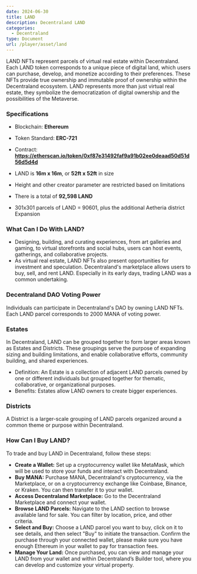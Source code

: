 ```yaml
---
date: 2024-06-30
title: LAND
description: Decentraland LAND
categories:
  - Decentraland
type: Document
url: /player/asset/land
---
```


LAND NFTs represent parcels of virtual real estate within Decentraland. Each LAND token corresponds to a unique piece of digital land, which users can purchase, develop, and monetize according to their preferences. These NFTs provide true ownership and immutable proof of ownership within the Decentraland ecosystem. LAND represents more than just virtual real estate, they symbolize the democratization of digital ownership and the possibilities of the Metaverse.

### Specifications

- Blockchain: **Ethereum**
- Token Standard: **ERC-721**
- Contract: **https://etherscan.io/token/0xf87e31492faf9a91b02ee0deaad50d51d56d5d4d**

- LAND is **16m x 16m**, or **52ft x 52ft** in size
- Height and other creator parameter are restricted based on limitations

- There is a total of **92,598 LAND**
- 301x301 parcels of LAND = 90601, plus the additional Aetheria district Expansion

### What Can I Do With LAND?

- Designing, building, and curating experiences, from art galleries and gaming, to virtual storefronts and social hubs, users can host events, gatherings, and collaborative projects.
- As virtual real estate, LAND NFTs also present opportunities for investment and speculation. Decentraland's marketplace allows users to buy, sell, and rent LAND. Especially in its early days, trading LAND was a common undertaking.

### Decentraland DAO Voting Power

Individuals can participate in Decentraland's DAO by owning LAND NFTs. Each LAND parcel corresponds to 2000 MANA of voting power.

### Estates

In Decentraland, LAND can be grouped together to form larger areas known as Estates and Districts. These groupings serve the purpose of expanding sizing and building limitations, and enable collaborative efforts, community building, and shared experiences.

- Definition: An Estate is a collection of adjacent LAND parcels owned by one or different individuals but grouped together for thematic, collaborative, or organizational purposes.
- Benefits: Estates allow LAND owners to create bigger experiences.

### Districts

A District is a larger-scale grouping of LAND parcels organized around a common theme or purpose within Decentraland.

### How Can I Buy LAND?

To trade and buy LAND in Decentraland, follow these steps:

- **Create a Wallet:** Set up a cryptocurrency wallet like MetaMask, which will be used to store your funds and interact with Decentraland.
- **Buy MANA:** Purchase MANA, Decentraland's cryptocurrency, via the Marketplace, or on a cryptocurrency exchange like Coinbase, Binance, or Kraken. You can then transfer it to your wallet.
- **Access Decentraland Marketplace:** Go to the Decentraland Marketplace and connect your wallet.
- **Browse LAND Parcels:** Navigate to the LAND section to browse available land for sale. You can filter by location, price, and other criteria.
- **Select and Buy:** Choose a LAND parcel you want to buy, click on it to see details, and then select "Buy" to initiate the transaction. Confirm the purchase through your connected wallet, please make sure you have enough Ethereum in your wallet to pay for transaction fees.
- **Manage Your Land:** Once purchased, you can view and manage your LAND from your wallet and within Decentraland’s Builder tool, where you can develop and customize your virtual property.




